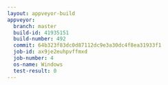 ```yaml
---
layout: appveyor-build
appveyor:
  branch: master
  build-id: 41935151
  build-number: 492
  commit: 64b323f83dc0d87112dc9e3a30dc4f8ea31933f1
  job-id: ax9je2euhpvffmxd
  job-number: 4
  os-name: Windows
  test-result: 0
---
```

